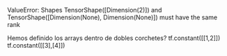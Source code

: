 ValueError: Shapes TensorShape([Dimension(2)]) and TensorShape([Dimension(None), Dimension(None)]) must have the same rank

Hemos definido los arrays dentro de dobles corchetes?
tf.constant([[1,2]])
tf.constant([[3],[4]])
